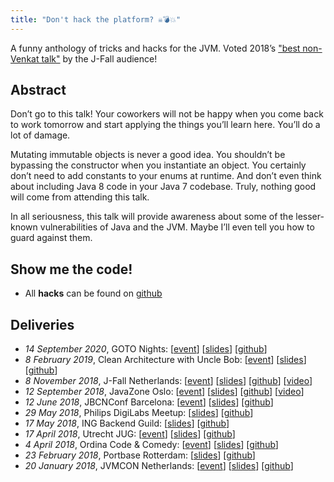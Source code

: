 ```yaml
---
title: "Don't hack the platform? ☠️💣💥"
---
```

A funny anthology of tricks and hacks for the JVM. Voted 2018’s ["best non-Venkat talk"](https://nljug.org/nieuws/j-fall-2018-the-top-10-sessions/) by the J-Fall audience! 

## Abstract
Don’t go to this talk! Your coworkers will not be happy when you come back to work tomorrow and start applying the things you’ll learn here. You’ll do a lot of damage.

Mutating immutable objects is never a good idea. You shouldn’t be bypassing the constructor when you instantiate an object. You certainly don’t need to add constants to your enums at runtime. And don’t even think about including Java 8 code in your Java 7 codebase. Truly, nothing good will come from attending this talk.

In all seriousness, this talk will provide awareness about some of the lesser-known vulnerabilities of Java and the JVM. Maybe I’ll even tell you how to guard against them.

## Show me the code!
* All **hacks** can be found on [github](https://github.com/jqno/dont-hack-the-platform-talk)

## Deliveries
* _14 September 2020_, GOTO Nights: [[event](https://www.meetup.com/GOTO-Nights-Amsterdam/events/273095070/)] [[slides](https://jqno.nl/dont-hack-the-platform-talk/2020-09-14-goto-nights)] [[github](https://github.com/jqno/dont-hack-the-platform-talk/tree/2020-09-14-goto-nights)]
* _8 February 2019_, Clean Architecture with Uncle Bob: [[event](https://www.meetup.com/Utrecht-Java-User-Group/events/257794904/)] [[slides](https://jqno.nl/dont-hack-the-platform-talk/2019-02-08-uncle-bob-utrecht)] [[github](https://github.com/jqno/dont-hack-the-platform-talk/tree/2019-02-08-uncle-bob-utrecht)]
* _8 November 2018_, J-Fall Netherlands: [[event](https://jfall.nl/sessions/dont-hack-the-jvm/)] [[slides](http://jqno.nl/dont-hack-the-platform-talk/2018-11-08-jfall/)] [[github](https://github.com/jqno/dont-hack-the-platform-talk/tree/2018-11-08-jfall)] [[video](https://www.youtube.com/watch?v=3750lsxn8m8)]
* _12 September 2018_, JavaZone Oslo: [[event](https://2018.javazone.no/)] [[slides](http://jqno.nl/dont-hack-the-platform-talk/2018-09-12-javazone/)] [[github](https://github.com/jqno/dont-hack-the-platform-talk/tree/2018-09-12-javazone)] [[video](https://vimeo.com/289655964)]
* _12 June 2018_, JBCNConf Barcelona: [[event](http://www.jbcnconf.com/2018/infoSpeaker.html?ref=SmFuT3V3ZW5zamFuLm91d2Vuc0BnbWFpbC5jb20=)] [[slides](http://jqno.nl/dont-hack-the-platform-talk/2018-06-12-jbcnconf/)] [[github](https://github.com/jqno/dont-hack-the-platform-talk/tree/2018-06-12-jbcnconf)]
* _29 May 2018_, Philips DigiLabs Meetup: [[slides](https://jqno.nl/dont-hack-the-platform-talk/2018-05-29-philips/)] [[github](http://github.com/jqno/dont-hack-the-platform-talk/tree/2018-05-29-philips)]
* _17 May 2018_, ING Backend Guild: [[slides](https://github.com/jqno/dont-hack-the-platform-talk/tree/2018-05-17-ing)] [[github](http://github.com/jqno/dont-hack-the-platform-talk/tree/2018-05-17-ing)]
* _17 April 2018_, Utrecht JUG: [[event](https://www.meetup.com/Utrecht-Java-User-Group/events/247737886/)] [[slides](http://jqno.nl/dont-hack-the-platform-talk/2018-04-17-utrecht-jug/)] [[github](https://github.com/jqno/dont-hack-the-platform-talk/tree/2018-04-17-utrecht-jug)]
* _4 April 2018_, Ordina Code & Comedy: [[event](https://codeandcomedy.nl/)] [[slides](https://jqno.nl/dont-hack-the-platform-talk/2018-04-04-ordina-code-&-comedy/)] [[github](https://github.com/jqno/dont-hack-the-platform-talk/tree/2018-04-04-ordina-code-&-comedy)]
* _23 February 2018_, Portbase Rotterdam: [[slides](https://jqno.nl/dont-hack-the-platform-talk/2018-02-23-portbase/)] [[github](https://github.com/jqno/dont-hack-the-platform-talk/tree/2018-02-23-portbase)]
* _20 January 2018_, JVMCON Netherlands: [[event](https://jvmcon.com/)] [[slides](http://jqno.nl/dont-hack-the-platform-talk/2018-01-30-jvmcon/)] [[github](https://github.com/jqno/dont-hack-the-platform-talk/tree/2018-01-30-jvmcon)]

